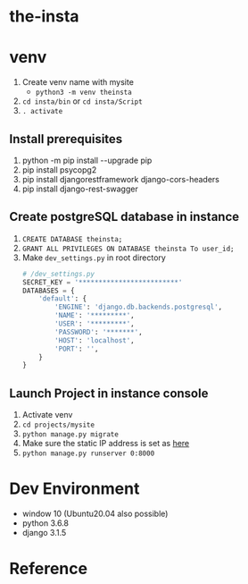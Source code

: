 # the-insta

# venv 
1. Create venv name with mysite
   - `python3 -m venv theinsta`
1. `cd insta/bin` or `cd insta/Script`
1. `. activate`

## Install prerequisites

1. python -m pip install --upgrade pip
1. pip install psycopg2
1. pip install djangorestframework django-cors-headers
1. pip install django-rest-swagger

## Create postgreSQL database in instance

1. `CREATE DATABASE theinsta;`
1. `GRANT ALL PRIVILEGES ON DATABASE theinsta To user_id;`
1. Make `dev_settings.py` in root directory
    ```python
    # /dev_settings.py
    SECRET_KEY = '*************************'
    DATABASES = {
        'default': {
            'ENGINE': 'django.db.backends.postgresql',
            'NAME': '*********',
            'USER': '*********',
            'PASSWORD': '*******',
            'HOST': 'localhost',
            'PORT': '',
        }
    }
    ```

## Launch Project in instance console

1. Activate venv
1. `cd projects/mysite`
1. `python manage.py migrate`
1. Make sure the static IP address is set as [here][2]
1. `python manage.py runserver 0:8000`

# Dev Environment

- window 10 (Ubuntu20.04 also possible)
- python 3.6.8
- django 3.1.5

# Reference


[1]: https://wikidocs.net/75559
[2]: https://github.com/hwanseok-dev/The-PyBo/blob/master/config/settings.py#L24

